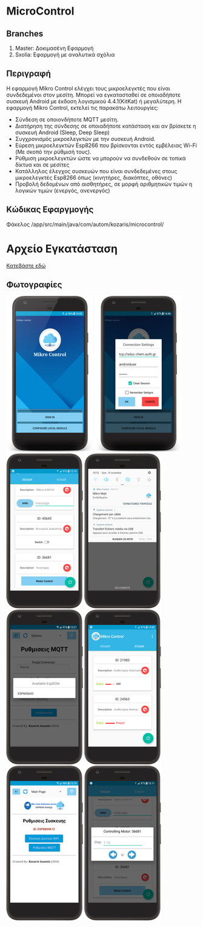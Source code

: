 # MicroControl
## Branches ##
1. Master: Δοκιμασένη Εφαρμογή
2. Sxolia: Εφαρμογή με αναλυτικά σχόλια
## Περιγραφή ##
Η εφαρμογή Mikro Control ελέγχει τους μικροελεγκτές που είναι συνδεδεμένοι στον μεσίτη. Μπορεί να εγκατασταθεί σε οποιαδήποτε συσκευή Android με έκδοση λογισμικού 4.4.1(KitKat) ή μεγαλύτερη.
Η εφαρμογή Mikro Control, εκτελεί τις παρακάτω λειτουργίες:
*	Σύνδεση σε οποιονδήποτε MQTT μεσίτη.
*	Διατήρηση της σύνδεσης σε οποιαδήποτε κατάσταση και αν βρίσκετε η συσκευή Android (Sleep, Deep Sleep)
*	Συγχρονισμός μικροελεγκτών με την συσκευή Android.
*	Εύρεση  μικροελεγκτών Esp8266 που βρίσκονται εντός εμβέλειας Wi-Fi (Με σκοπό την ρύθμισή τους).
*	Ρύθμιση μικροελεγκτών ώστε να μπορούν να συνδεθούν σε τοπικά δίκτυα και σε μεσίτες
*	Κατάλληλος έλεγχος συσκευών που είναι συνδεδεμένες στους μικροελεγκτές Esp8266 όπως (κινητήρες, διακόπτες, οθόνες)
*	Προβολή δεδομένων από αισθητήρες, σε μορφή αριθμητικών τιμών η λογικών τιμών (ενεργός, ανενεργός) 
## Κώδικας Εφαργμογής ##
Φάκελος /app/src/main/java/com/autom/kozaris/microcontrol/
# Αρχείο Εγκατάσταση #
[Κατεβάστε εδώ](https://drive.google.com/open?id=1hqO45_XkCcE6LzDyF3Qpqcunyc_g_LZ8)
## Φωτογραφίες ##
![alt text](https://github.com/ZanKoz/MicroControl/blob/master/Screenshots/Login-Activity-min.png) ![alt text](https://github.com/ZanKoz/MicroControl/blob/master/Screenshots/broker-selection-min.png) 
 ![alt text](https://github.com/ZanKoz/MicroControl/blob/master/Screenshots/inputs-min.png) ![alt text](https://github.com/ZanKoz/MicroControl/blob/master/Screenshots/notification-min.png)
 ![alt text](https://github.com/ZanKoz/MicroControl/blob/master/Screenshots/configure-Chooser-min.png) 
  ![alt text](https://github.com/ZanKoz/MicroControl/blob/master/Screenshots/outputs-min.png) 
   ![alt text](https://github.com/ZanKoz/MicroControl/blob/master/Screenshots/configure-main-min.png) 
    ![alt text](https://github.com/ZanKoz/MicroControl/blob/master/Screenshots/Motor-Control-min.png) 
